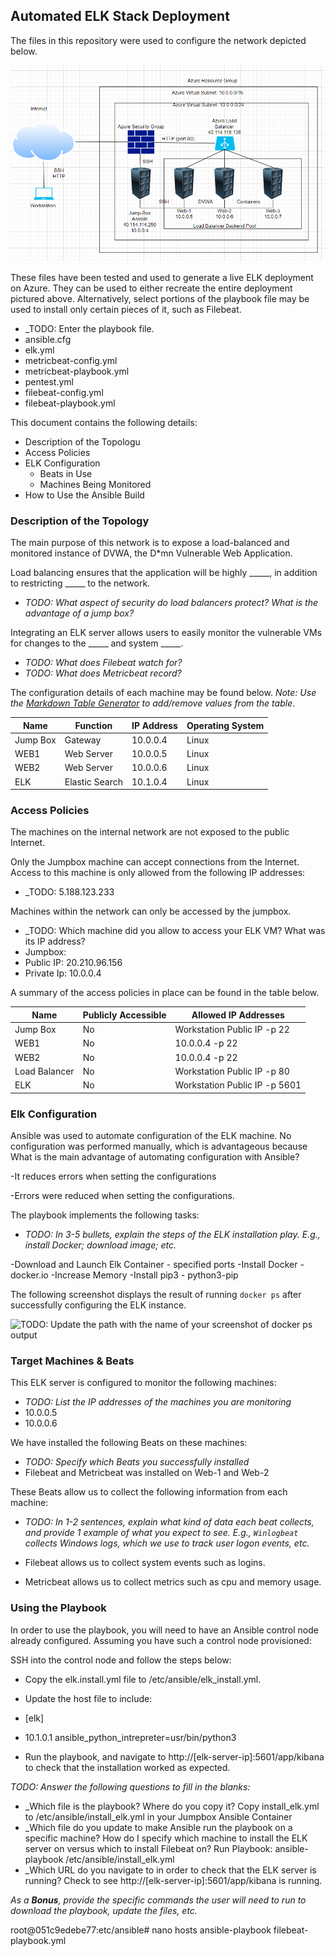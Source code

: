 ## Automated ELK Stack Deployment

The files in this repository were used to configure the network depicted below.

![Alt text](https://github.com/Vh8g52Dk3/ELK-PROJECT-1/blob/main/DIAGRAMS/PROJECT-1%20DIAGRAM.png)

These files have been tested and used to generate a live ELK deployment on Azure. They can be used to either recreate the entire deployment pictured above. Alternatively, select portions of the playbook file may be used to install only certain pieces of it, such as Filebeat.

  - _TODO: Enter the playbook file.
  - ansible.cfg
  - elk.yml
  - metricbeat-config.yml
  - metricbeat-playbook.yml
  - pentest.yml
  - filebeat-config.yml
  - filebeat-playbook.yml

This document contains the following details:
- Description of the Topologu
- Access Policies
- ELK Configuration
  - Beats in Use
  - Machines Being Monitored
- How to Use the Ansible Build


### Description of the Topology

The main purpose of this network is to expose a load-balanced and monitored instance of DVWA, the D*mn Vulnerable Web Application.

Load balancing ensures that the application will be highly _____, in addition to restricting _____ to the network.
- _TODO: What aspect of security do load balancers protect? What is the advantage of a jump box?_

Integrating an ELK server allows users to easily monitor the vulnerable VMs for changes to the _____ and system _____.
- _TODO: What does Filebeat watch for?_
- _TODO: What does Metricbeat record?_

The configuration details of each machine may be found below.
_Note: Use the [Markdown Table Generator](http://www.tablesgenerator.com/markdown_tables) to add/remove values from the table_.

| Name     | Function        | IP Address | Operating System |
|----------|-----------------|------------|------------------|
| Jump Box | Gateway         | 10.0.0.4   | Linux            |
| WEB1     | Web Server      | 10.0.0.5   | Linux            |
| WEB2     | Web Server      | 10.0.0.6   | Linux            |
| ELK      | Elastic Search  | 10.1.0.4   | Linux            |

### Access Policies

The machines on the internal network are not exposed to the public Internet. 

Only the Jumpbox machine can accept connections from the Internet. Access to this machine is only allowed from the following IP addresses:
- _TODO: 5.188.123.233

Machines within the network can only be accessed by the jumpbox.
- _TODO: Which machine did you allow to access your ELK VM? What was its IP address?
- Jumpbox:
-   Public IP:  20.210.96.156
-   Private Ip: 10.0.0.4

A summary of the access policies in place can be found in the table below.

| Name          | Publicly Accessible | Allowed IP Addresses           |
|---------------|---------------------|--------------------------------|
| Jump Box      |  No                 | Workstation Public IP -p 22    |
| WEB1          |  No                 | 10.0.0.4 -p 22                 |
| WEB2          |  No                 | 10.0.0.4 -p 22                 |
| Load Balancer |  No                 | Workstation Public IP -p 80    |
| ELK           |  No                 | Workstation Public IP -p 5601  |

### Elk Configuration

Ansible was used to automate configuration of the ELK machine. No configuration was performed manually, which is advantageous because 
What is the main advantage of automating configuration with Ansible?

-It reduces errors when setting the configurations

-Errors were reduced when setting the configurations.

The playbook implements the following tasks:
- _TODO: In 3-5 bullets, explain the steps of the ELK installation play. E.g., install Docker; download image; etc._

-Download and Launch Elk Container - specified ports
-Install Docker - docker.io
-Increase Memory
-Install pip3 - python3-pip

The following screenshot displays the result of running `docker ps` after successfully configuring the ELK instance.

![TODO: Update the path with the name of your screenshot of docker ps output](Images/docker_ps_output.png)

### Target Machines & Beats
This ELK server is configured to monitor the following machines:
- _TODO: List the IP addresses of the machines you are monitoring_
- 10.0.0.5
- 10.0.0.6

We have installed the following Beats on these machines:
- _TODO: Specify which Beats you successfully installed_
- Filebeat and Metricbeat was installed on Web-1 and Web-2


These Beats allow us to collect the following information from each machine:
- _TODO: In 1-2 sentences, explain what kind of data each beat collects, and provide 1 example of what you expect to see. E.g., `Winlogbeat` collects Windows logs, which we use to track user logon events, etc._

- Filebeat allows us to collect system events such as logins.
- Metricbeat allows us to collect metrics such as cpu and memory usage.

### Using the Playbook
In order to use the playbook, you will need to have an Ansible control node already configured. Assuming you have such a control node provisioned: 

SSH into the control node and follow the steps below:
- Copy the elk.install.yml file to /etc/ansible/elk_install.yml.
- Update the host file to include:
-   [elk]
-   10.1.0.1 ansible_python_intrepreter=usr/bin/python3

- Run the playbook, and navigate to http://[elk-server-ip]:5601/app/kibana to check that the installation worked as expected.

_TODO: Answer the following questions to fill in the blanks:_
- _Which file is the playbook? Where do you copy it?  Copy install_elk.yml to /etc/ansible/install_elk.yml in your Jumpbox Ansible Container
- _Which file do you update to make Ansible run the playbook on a specific machine? How do I specify which machine to install the ELK server on versus which to install Filebeat on?  Run Playbook: ansible-playbook /etc/ansible/install_elk.yml
- _Which URL do you navigate to in order to check that the ELK server is running?  Check to see http://[elk-server-ip]:5601/app/kibana is running.

_As a **Bonus**, provide the specific commands the user will need to run to download the playbook, update the files, etc._

root@051c9edebe77:etc/ansible# nano hosts
ansible-playbook filebeat-playbook.yml
